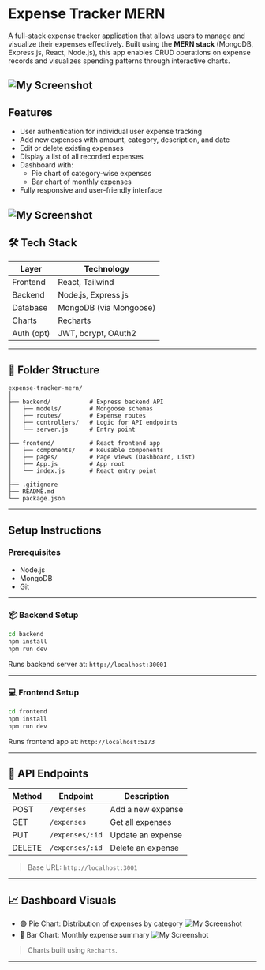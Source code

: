 
# Expense Tracker MERN

A full-stack expense tracker application that allows users to manage and visualize their expenses effectively. Built using the **MERN stack** (MongoDB, Express.js, React, Node.js), this app enables CRUD operations on expense records and visualizes spending patterns through interactive charts.

![My Screenshot](https://private-user-images.githubusercontent.com/120164449/459372862-6877cb4a-a84f-4979-9a07-a7a452e550fe.png?jwt=eyJhbGciOiJIUzI1NiIsInR5cCI6IkpXVCJ9.eyJpc3MiOiJnaXRodWIuY29tIiwiYXVkIjoicmF3LmdpdGh1YnVzZXJjb250ZW50LmNvbSIsImtleSI6ImtleTUiLCJleHAiOjE3NTA5MzUxMjgsIm5iZiI6MTc1MDkzNDgyOCwicGF0aCI6Ii8xMjAxNjQ0NDkvNDU5MzcyODYyLTY4NzdjYjRhLWE4NGYtNDk3OS05YTA3LWE3YTQ1MmU1NTBmZS5wbmc_WC1BbXotQWxnb3JpdGhtPUFXUzQtSE1BQy1TSEEyNTYmWC1BbXotQ3JlZGVudGlhbD1BS0lBVkNPRFlMU0E1M1BRSzRaQSUyRjIwMjUwNjI2JTJGdXMtZWFzdC0xJTJGczMlMkZhd3M0X3JlcXVlc3QmWC1BbXotRGF0ZT0yMDI1MDYyNlQxMDQ3MDhaJlgtQW16LUV4cGlyZXM9MzAwJlgtQW16LVNpZ25hdHVyZT05MzcxYmE1YjY4ZmI0YmZhYzA2NzlhYTJhMjlkYWRlYmE0OGNlNWNhYTRkZTg3ZmQ4YTEwZjI0YWU1M2E0ZTc0JlgtQW16LVNpZ25lZEhlYWRlcnM9aG9zdCJ9.hnT-lwEllTY0QmiiT39MROlix7_qtK3eWxSGzWNGi98)
---

## Features

- User authentication for individual user expense tracking
- Add new expenses with amount, category, description, and date
- Edit or delete existing expenses
- Display a list of all recorded expenses
- Dashboard with:
  - Pie chart of category-wise expenses
  - Bar chart of monthly expenses
- Fully responsive and user-friendly interface

![My Screenshot](https://private-user-images.githubusercontent.com/120164449/459372858-27b8c697-de47-4a7b-8919-c31d61f36d58.png?jwt=eyJhbGciOiJIUzI1NiIsInR5cCI6IkpXVCJ9.eyJpc3MiOiJnaXRodWIuY29tIiwiYXVkIjoicmF3LmdpdGh1YnVzZXJjb250ZW50LmNvbSIsImtleSI6ImtleTUiLCJleHAiOjE3NTA5MzUxMjgsIm5iZiI6MTc1MDkzNDgyOCwicGF0aCI6Ii8xMjAxNjQ0NDkvNDU5MzcyODU4LTI3YjhjNjk3LWRlNDctNGE3Yi04OTE5LWMzMWQ2MWYzNmQ1OC5wbmc_WC1BbXotQWxnb3JpdGhtPUFXUzQtSE1BQy1TSEEyNTYmWC1BbXotQ3JlZGVudGlhbD1BS0lBVkNPRFlMU0E1M1BRSzRaQSUyRjIwMjUwNjI2JTJGdXMtZWFzdC0xJTJGczMlMkZhd3M0X3JlcXVlc3QmWC1BbXotRGF0ZT0yMDI1MDYyNlQxMDQ3MDhaJlgtQW16LUV4cGlyZXM9MzAwJlgtQW16LVNpZ25hdHVyZT1mNzM3YWNiYjdiOWFiMzVhZjRlY2I5MDI5MGEyMGM2MjZmOGVlNWFiOGZjNTcwMTc3YWI2OGE1YzIxM2EyMWZlJlgtQW16LVNpZ25lZEhlYWRlcnM9aG9zdCJ9.9GucANe12YIUXtLcnR4wTrRoI_sBfvr_aJO0x8Uel2U)
---


## 🛠️ Tech Stack

| Layer     | Technology              |
|-----------|--------------------------|
| Frontend  | React, Tailwind          |
| Backend   | Node.js, Express.js      |
| Database  | MongoDB (via Mongoose)   |
| Charts    | Recharts                 |
| Auth (opt)| JWT, bcrypt, OAuth2      |

---

## 📂 Folder Structure

```
expense-tracker-mern/
│
├── backend/           # Express backend API
│   ├── models/        # Mongoose schemas
│   ├── routes/        # Expense routes
│   ├── controllers/   # Logic for API endpoints
│   └── server.js      # Entry point
│
├── frontend/          # React frontend app
│   ├── components/    # Reusable components
│   ├── pages/         # Page views (Dashboard, List)
│   ├── App.js         # App root
│   └── index.js       # React entry point
│
├── .gitignore
├── README.md
└── package.json
```

---

## Setup Instructions

### Prerequisites

- Node.js
- MongoDB 
- Git

---

### 📦 Backend Setup

```bash
cd backend
npm install
npm run dev
```

Runs backend server at: `http://localhost:30001`

---

### 💻 Frontend Setup

```bash
cd frontend
npm install
npm run dev
```

Runs frontend app at: `http://localhost:5173`

---

## 🔌 API Endpoints

| Method | Endpoint            | Description              |
|--------|---------------------|--------------------------|
| POST   | `/expenses`         | Add a new expense        |
| GET    | `/expenses`         | Get all expenses         |
| PUT    | `/expenses/:id`     | Update an expense        |
| DELETE | `/expenses/:id`     | Delete an expense        |

> Base URL: `http://localhost:3001`

---

## 📈 Dashboard Visuals

- 🟣 Pie Chart: Distribution of expenses by category
  ![My Screenshot](https://private-user-images.githubusercontent.com/120164449/459372859-9826833e-69ad-41ae-b29d-a1a698588131.png?jwt=eyJhbGciOiJIUzI1NiIsInR5cCI6IkpXVCJ9.eyJpc3MiOiJnaXRodWIuY29tIiwiYXVkIjoicmF3LmdpdGh1YnVzZXJjb250ZW50LmNvbSIsImtleSI6ImtleTUiLCJleHAiOjE3NTA5MzU1MzYsIm5iZiI6MTc1MDkzNTIzNiwicGF0aCI6Ii8xMjAxNjQ0NDkvNDU5MzcyODU5LTk4MjY4MzNlLTY5YWQtNDFhZS1iMjlkLWExYTY5ODU4ODEzMS5wbmc_WC1BbXotQWxnb3JpdGhtPUFXUzQtSE1BQy1TSEEyNTYmWC1BbXotQ3JlZGVudGlhbD1BS0lBVkNPRFlMU0E1M1BRSzRaQSUyRjIwMjUwNjI2JTJGdXMtZWFzdC0xJTJGczMlMkZhd3M0X3JlcXVlc3QmWC1BbXotRGF0ZT0yMDI1MDYyNlQxMDUzNTZaJlgtQW16LUV4cGlyZXM9MzAwJlgtQW16LVNpZ25hdHVyZT1hYjhkYmVlODc1NWIzZjg2NzFjOGEzYTY2YzMwN2VhOTI3Y2ZjMzM4Mjk4OTNiOWFlNDBiMDBjOTk5ODU0ZjNjJlgtQW16LVNpZ25lZEhlYWRlcnM9aG9zdCJ9.hiQsFiHIfd7p97z_Nc0PiWs_sxNdfTIfmEGEqbXKknk)
- 🔵 Bar Chart: Monthly expense summary
  ![My Screenshot](https://private-user-images.githubusercontent.com/120164449/459372857-71084945-b202-4305-882c-3c2283e27375.png?jwt=eyJhbGciOiJIUzI1NiIsInR5cCI6IkpXVCJ9.eyJpc3MiOiJnaXRodWIuY29tIiwiYXVkIjoicmF3LmdpdGh1YnVzZXJjb250ZW50LmNvbSIsImtleSI6ImtleTUiLCJleHAiOjE3NTA5MzU1MzYsIm5iZiI6MTc1MDkzNTIzNiwicGF0aCI6Ii8xMjAxNjQ0NDkvNDU5MzcyODU3LTcxMDg0OTQ1LWIyMDItNDMwNS04ODJjLTNjMjI4M2UyNzM3NS5wbmc_WC1BbXotQWxnb3JpdGhtPUFXUzQtSE1BQy1TSEEyNTYmWC1BbXotQ3JlZGVudGlhbD1BS0lBVkNPRFlMU0E1M1BRSzRaQSUyRjIwMjUwNjI2JTJGdXMtZWFzdC0xJTJGczMlMkZhd3M0X3JlcXVlc3QmWC1BbXotRGF0ZT0yMDI1MDYyNlQxMDUzNTZaJlgtQW16LUV4cGlyZXM9MzAwJlgtQW16LVNpZ25hdHVyZT1mMGFmZTBkMjE4ZmFmOTBiZmUyZWE0YTNjMTA3ZTcxMDIwMDI3ZTQ4ODIwMzA0NjViMmFlNDM1ODQ3ZTgxODc3JlgtQW16LVNpZ25lZEhlYWRlcnM9aG9zdCJ9.8ltbd1S3ArN_TwelkUvjYPR4nJ9fTIaqXeg1hozLRYE)

> Charts built using `Recharts`.

---
